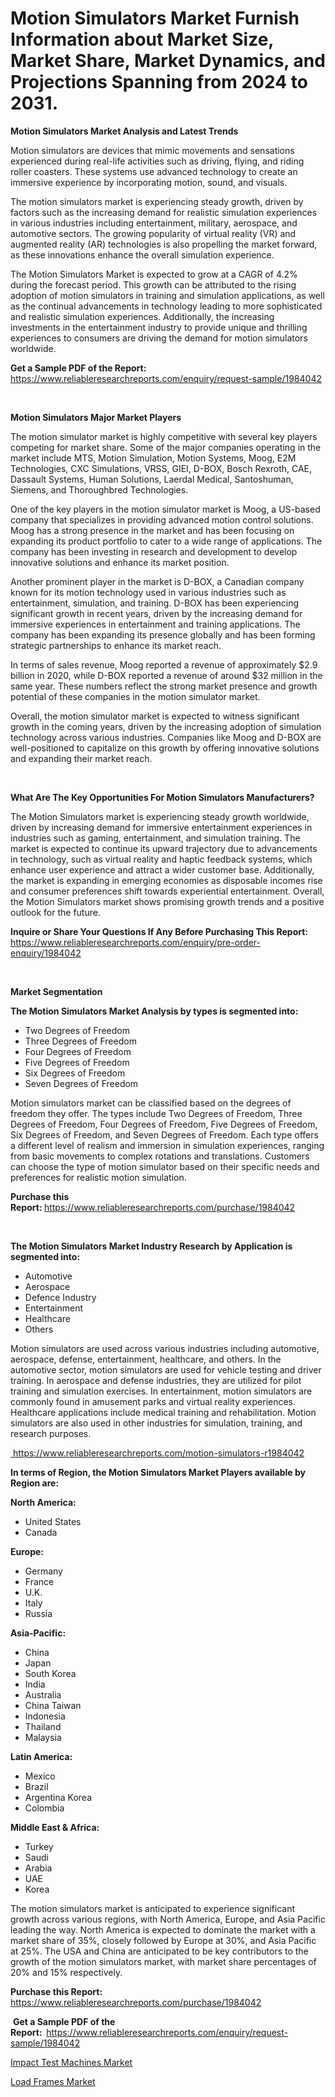 <p><h1>Motion Simulators Market Furnish Information about Market Size, Market Share, Market Dynamics, and Projections Spanning from 2024 to 2031.</h1></p><p><strong>Motion Simulators Market Analysis and Latest Trends</strong></p>
<p><p>Motion simulators are devices that mimic movements and sensations experienced during real-life activities such as driving, flying, and riding roller coasters. These systems use advanced technology to create an immersive experience by incorporating motion, sound, and visuals.</p><p>The motion simulators market is experiencing steady growth, driven by factors such as the increasing demand for realistic simulation experiences in various industries including entertainment, military, aerospace, and automotive sectors. The growing popularity of virtual reality (VR) and augmented reality (AR) technologies is also propelling the market forward, as these innovations enhance the overall simulation experience.</p><p>The Motion Simulators Market is expected to grow at a CAGR of 4.2% during the forecast period. This growth can be attributed to the rising adoption of motion simulators in training and simulation applications, as well as the continual advancements in technology leading to more sophisticated and realistic simulation experiences. Additionally, the increasing investments in the entertainment industry to provide unique and thrilling experiences to consumers are driving the demand for motion simulators worldwide.</p></p>
<p><strong>Get a Sample PDF of the Report:&nbsp;</strong> <a href="https://www.reliableresearchreports.com/enquiry/request-sample/1984042">https://www.reliableresearchreports.com/enquiry/request-sample/1984042</a></p>
<p>&nbsp;</p>
<p><strong>Motion Simulators Major Market Players</strong></p>
<p><p>The motion simulator market is highly competitive with several key players competing for market share. Some of the major companies operating in the market include MTS, Motion Simulation, Motion Systems, Moog, E2M Technologies, CXC Simulations, VRSS, GIEI, D-BOX, Bosch Rexroth, CAE, Dassault Systems, Human Solutions, Laerdal Medical, Santoshuman, Siemens, and Thoroughbred Technologies.</p><p>One of the key players in the motion simulator market is Moog, a US-based company that specializes in providing advanced motion control solutions. Moog has a strong presence in the market and has been focusing on expanding its product portfolio to cater to a wide range of applications. The company has been investing in research and development to develop innovative solutions and enhance its market position.</p><p>Another prominent player in the market is D-BOX, a Canadian company known for its motion technology used in various industries such as entertainment, simulation, and training. D-BOX has been experiencing significant growth in recent years, driven by the increasing demand for immersive experiences in entertainment and training applications. The company has been expanding its presence globally and has been forming strategic partnerships to enhance its market reach.</p><p>In terms of sales revenue, Moog reported a revenue of approximately $2.9 billion in 2020, while D-BOX reported a revenue of around $32 million in the same year. These numbers reflect the strong market presence and growth potential of these companies in the motion simulator market.</p><p>Overall, the motion simulator market is expected to witness significant growth in the coming years, driven by the increasing adoption of simulation technology across various industries. Companies like Moog and D-BOX are well-positioned to capitalize on this growth by offering innovative solutions and expanding their market reach.</p></p>
<p>&nbsp;</p>
<p><strong>What Are The Key Opportunities For Motion Simulators Manufacturers?</strong></p>
<p><p>The Motion Simulators market is experiencing steady growth worldwide, driven by increasing demand for immersive entertainment experiences in industries such as gaming, entertainment, and simulation training. The market is expected to continue its upward trajectory due to advancements in technology, such as virtual reality and haptic feedback systems, which enhance user experience and attract a wider customer base. Additionally, the market is expanding in emerging economies as disposable incomes rise and consumer preferences shift towards experiential entertainment. Overall, the Motion Simulators market shows promising growth trends and a positive outlook for the future.</p></p>
<p><strong>Inquire or Share Your Questions If Any Before Purchasing This Report:</strong> <a href="https://www.reliableresearchreports.com/enquiry/pre-order-enquiry/1984042">https://www.reliableresearchreports.com/enquiry/pre-order-enquiry/1984042</a></p>
<p>&nbsp;</p>
<p><strong>Market Segmentation</strong></p>
<p><strong>The Motion Simulators Market Analysis by types is segmented into:</strong></p>
<p><ul><li>Two Degrees of Freedom</li><li>Three Degrees of Freedom</li><li>Four Degrees of Freedom</li><li>Five Degrees of Freedom</li><li>Six Degrees of Freedom</li><li>Seven Degrees of Freedom</li></ul></p>
<p><p>Motion simulators market can be classified based on the degrees of freedom they offer. The types include Two Degrees of Freedom, Three Degrees of Freedom, Four Degrees of Freedom, Five Degrees of Freedom, Six Degrees of Freedom, and Seven Degrees of Freedom. Each type offers a different level of realism and immersion in simulation experiences, ranging from basic movements to complex rotations and translations. Customers can choose the type of motion simulator based on their specific needs and preferences for realistic motion simulation.</p></p>
<p><strong>Purchase this Report:&nbsp;</strong><a href="https://www.reliableresearchreports.com/purchase/1984042">https://www.reliableresearchreports.com/purchase/1984042</a></p>
<p>&nbsp;</p>
<p><strong>The Motion Simulators Market Industry Research by Application is segmented into:</strong></p>
<p><ul><li>Automotive</li><li>Aerospace</li><li>Defence Industry</li><li>Entertainment</li><li>Healthcare</li><li>Others</li></ul></p>
<p><p>Motion simulators are used across various industries including automotive, aerospace, defense, entertainment, healthcare, and others. In the automotive sector, motion simulators are used for vehicle testing and driver training. In aerospace and defense industries, they are utilized for pilot training and simulation exercises. In entertainment, motion simulators are commonly found in amusement parks and virtual reality experiences. Healthcare applications include medical training and rehabilitation. Motion simulators are also used in other industries for simulation, training, and research purposes.</p></p>
<p><a href="https://www.reliableresearchreports.com/motion-simulators-r1984042">&nbsp;https://www.reliableresearchreports.com/motion-simulators-r1984042</a></p>
<p><strong>In terms of Region, the Motion Simulators Market Players available by Region are:</strong></p>
<p>
    <p> <strong> North America: </strong>
        <ul>
            <li>United States</li>
            <li>Canada</li>
        </ul>
        </p> 
    <p> <strong> Europe: </strong>
        <ul>
            <li>Germany</li>
            <li>France</li>
            <li>U.K.</li>
            <li>Italy</li>
            <li>Russia</li>
        </ul>
        </p> 
    <p> <strong> Asia-Pacific: </strong>
        <ul>
            <li>China</li>
            <li>Japan</li>
            <li>South Korea</li>
            <li>India</li>
            <li>Australia</li>
            <li>China Taiwan</li>
            <li>Indonesia</li>
            <li>Thailand</li>
            <li>Malaysia</li>
        </ul>
        </p> 
    <p> <strong> Latin America: </strong>
        <ul>
            <li>Mexico</li>
            <li>Brazil</li>
            <li>Argentina Korea</li>
            <li>Colombia</li>
        </ul>
        </p> 
    <p> <strong> Middle East & Africa: </strong>
        <ul>
            <li>Turkey</li>
            <li>Saudi</li>
            <li>Arabia</li>
            <li>UAE</li>
            <li>Korea</li>
        </ul>
    </p>
    </p>
<p><p>The motion simulators market is anticipated to experience significant growth across various regions, with North America, Europe, and Asia Pacific leading the way. North America is expected to dominate the market with a market share of 35%, closely followed by Europe at 30%, and Asia Pacific at 25%. The USA and China are anticipated to be key contributors to the growth of the motion simulators market, with market share percentages of 20% and 15% respectively.</p></p>
<p><strong>Purchase this Report: </strong><a href="https://www.reliableresearchreports.com/purchase/1984042">https://www.reliableresearchreports.com/purchase/1984042</a></p>
<p>&nbsp;<strong>Get a Sample PDF of the Report:&nbsp;&nbsp;</strong><a href="https://www.reliableresearchreports.com/enquiry/request-sample/1984042">https://www.reliableresearchreports.com/enquiry/request-sample/1984042</a></p>
<p><strong></strong></p>
<p><p><a href="https://github.com/nicholepatriciadoylenwnrjr0/Market-Research-Report-List-2/blob/main/impact-test-machines-market.md">Impact Test Machines Market</a></p><p><a href="https://github.com/gamblestampleyjenny50m5sl6/Market-Research-Report-List-2/blob/main/load-frames-market.md">Load Frames Market</a></p></p>